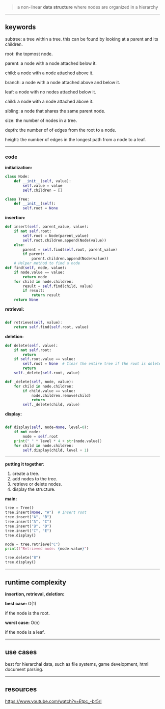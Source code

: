 > a non-linear **data structure** where nodes are organized in a hierarchy
> 

---

## **keywords**

subtree: a tree within a tree. this can be found by looking at a parent and its children.

root: the topmost node.

parent: a node with a node attached below it.

child: a node with a node attached above it.

branch: a node with a node attached above and below it.

leaf: a node with no nodes attached below it.

child: a node with a node attached above it.

sibling: a node that shares the same parent node.

size: the number of nodes in a tree.

depth: the number of of edges from the root to a node.

height: the number of edges in the longest path from a node to a leaf.

---
<!-- 
## **how it works**
### **diagram**
image.png
---
-->

### **code**

**initialization:**

```python
class Node:
    def __init__(self, value):
        self.value = value
        self.children = []

class Tree:
    def __init__(self):
        self.root = None
```

**insertion:**

```python
def insert(self, parent_value, value):
    if not self.root:
        self.root = Node(parent_value)
        self.root.children.append(Node(value))
    else:
        parent = self.find(self.root, parent_value)
        if parent:
            parent.children.append(Node(value))
    # Helper method to find a node
def find(self, node, value):
    if node.value == value:
        return node
    for child in node.children:
        result = self.find(child, value)
        if result:
            return result
    return None

```

**retrieval:**

```python

def retrieve(self, value):
    return self.find(self.root, value)

```

**deletion:**

```python
def delete(self, value):
    if not self.root:
        return
    if self.root.value == value:
        self.root = None  # Clear the entire tree if the root is deleted
        return
    self._delete(self.root, value)

def _delete(self, node, value):
    for child in node.children:
        if child.value == value:
            node.children.remove(child)
            return
        self._delete(child, value)

```

**display:**

```python

def display(self, node=None, level=0):
    if not node:
        node = self.root
    print(" " * level * 4 + str(node.value))
    for child in node.children:
        self.display(child, level + 1)

```

---

**putting it together:**

1. create a tree.
2. add nodes to the tree.
3. retrieve or delete nodes.
4. display the structure.

**main:**

```python
tree = Tree()
tree.insert(None, "A")  # Insert root
tree.insert("A", "B")
tree.insert("A", "C")
tree.insert("B", "D")
tree.insert("C", "E")
tree.display()

node = tree.retrieve("C")
print(f"Retrieved node: {node.value}")

tree.delete("B")
tree.display()

```

---

## **runtime complexity**

**insertion, retrieval, deletion:**

**best case:** O(1)

if the node is the root.

**worst case:** O(n)

if the node is a leaf.

---

## **use cases**

best for hierarchal data, such as file systems, game development, html document parsing.

---

## **resources**

https://www.youtube.com/watch?v=Etpc_-br5rI
